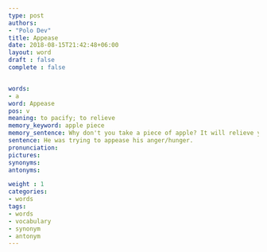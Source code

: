 ```yaml
---
type: post
authors:
- "Polo Dev"
title: Appease
date: 2018-08-15T21:42:48+06:00
layout: word
draft : false
complete : false


words:
- a
word: Appease
pos: v
meaning: to pacify; to relieve
memory_keyword: apple piece
memory_sentence: Why don't you take a piece of apple? It will relieve your hunger for sometime
sentence: He was trying to appease his anger/hunger.
pronunciation:
pictures:
synonyms:
antonyms:

weight : 1
categories:
- words
tags:
- words
- vocabulary
- synonym
- antonym
---
```


